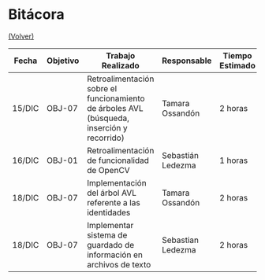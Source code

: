 # Bitácora

[(Volver)](../README.md)

| Fecha  | Objetivo  | Trabajo Realizado | Responsable | Tiempo Estimado | Tiempo Real |
|--------|-----------|-------------------|-------------|-----------------|-------------|
  | 15/DIC | OBJ-07    | Retroalimentación sobre el funcionamiento de árboles AVL (búsqueda, inserción y recorrido) | Tamara Ossandón | 2 horas    | 3 horas |
  | 16/DIC | OBJ-01 | Retroalimentación de funcionalidad de OpenCV | Sebastián Ledezma | 1 horas | 2 horas |
| 18/DIC | OBJ-07 | Implementación del árbol AVL referente a las identidades | Tamara Ossandón | 2 horas | 5 horas |
| 18/DIC | OBJ-07   | Implementar sistema de guardado de información en archivos de texto | Sebastian Ledezma |  2 horas | 3 horas |
